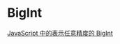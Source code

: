 <!--
 * @Author: tangdaoyong
 * @Date: 2020-12-23 10:29:14
 * @LastEditors: tangdaoyong
 * @LastEditTime: 2020-12-23 10:29:40
 * @Description: BigInt
-->
# BigInt

[JavaScript 中的表示任意精度的 BigInt](https://juejin.cn/post/6844903795797786632#heading-7)